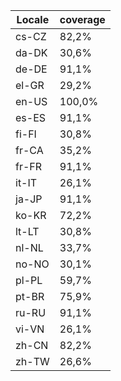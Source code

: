 ﻿| Locale | coverage |
| ------ | -------- |
| cs-CZ | 82,2% |
| da-DK | 30,6% |
| de-DE | 91,1% |
| el-GR | 29,2% |
| en-US | 100,0% |
| es-ES | 91,1% |
| fi-FI | 30,8% |
| fr-CA | 35,2% |
| fr-FR | 91,1% |
| it-IT | 26,1% |
| ja-JP | 91,1% |
| ko-KR | 72,2% |
| lt-LT | 30,8% |
| nl-NL | 33,7% |
| no-NO | 30,1% |
| pl-PL | 59,7% |
| pt-BR | 75,9% |
| ru-RU | 91,1% |
| vi-VN | 26,1% |
| zh-CN | 82,2% |
| zh-TW | 26,6% |
